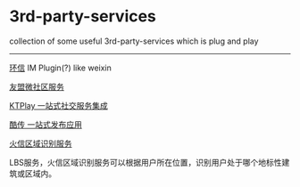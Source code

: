 3rd-party-services
==================

collection of some useful 3rd-party-services which  is   plug and play

---

[环信](http://www.easemob.com/)
   IM Plugin(?) like weixin

[友盟微社区服务](http://wsq.umeng.com/)

[KTPlay 一站式社交服务集成](http://cn.ktplay.com/introduction)

[酷传 一站式发布应用](http://www.coolchuan.com/umeng_sign)

[火信区域识别服务](http://www.hotsent.com/)

  LBS服务，火信区域识别服务可以根据用户所在位置，识别用户处于哪个地标性建筑或区域内。
